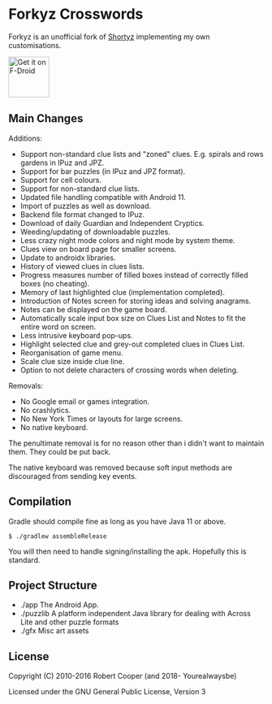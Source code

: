 # Forkyz Crosswords

Forkyz is an unofficial fork of [Shortyz](https://github.com/kebernet/shortyz/)
implementing my own customisations.

[<img src="https://fdroid.gitlab.io/artwork/badge/get-it-on.png"
     alt="Get it on F-Droid"
     height="80">](https://f-droid.org/packages/app.crossword.yourealwaysbe.forkyz/)

## Main Changes

Additions:

* Support non-standard clue lists and "zoned" clues. E.g. spirals and rows gardens in IPuz and JPZ.
* Support for bar puzzles (in IPuz and JPZ format).
* Support for cell colours.
* Support for non-standard clue lists.
* Updated file handling compatible with Android 11.
* Import of puzzles as well as download.
* Backend file format changed to IPuz.
* Download of daily Guardian and Independent Cryptics.
* Weeding/updating of downloadable puzzles.
* Less crazy night mode colors and night mode by system theme.
* Clues view on board page for smaller screens.
* Update to androidx libraries.
* History of viewed clues in clues lists.
* Progress measures number of filled boxes instead of correctly filled
  boxes (no cheating).
* Memory of last highlighted clue (implementation completed).
* Introduction of Notes screen for storing ideas and solving anagrams.
* Notes can be displayed on the game board.
* Automatically scale input box size on Clues List and Notes to fit the entire
  word on screen.
* Less intrusive keyboard pop-ups.
* Highlight selected clue and grey-out completed clues in Clues List.
* Reorganisation of game menu.
* Scale clue size inside clue line.
* Option to not delete characters of crossing words when deleting.

Removals:

* No Google email or games integration.
* No crashlytics.
* No New York Times or layouts for large screens.
* No native keyboard.

The penultimate removal is for no reason other than i didn't want to
maintain them. They could be put back.

The native keyboard was removed because soft input methods are
discouraged from sending key events.

## Compilation

Gradle should compile fine as long as you have Java 11 or above.

    $ ./gradlew assembleRelease

You will then need to handle signing/installing the apk. Hopefully this is standard.

## Project Structure

  * ./app The Android App.
  * ./puzzlib A platform independent Java library for dealing with Across Lite and other puzzle formats
  * ./gfx Misc art assets

License
-------

Copyright (C) 2010-2016 Robert Cooper (and 2018- Yourealwaysbe)

Licensed under the GNU General Public License, Version 3
